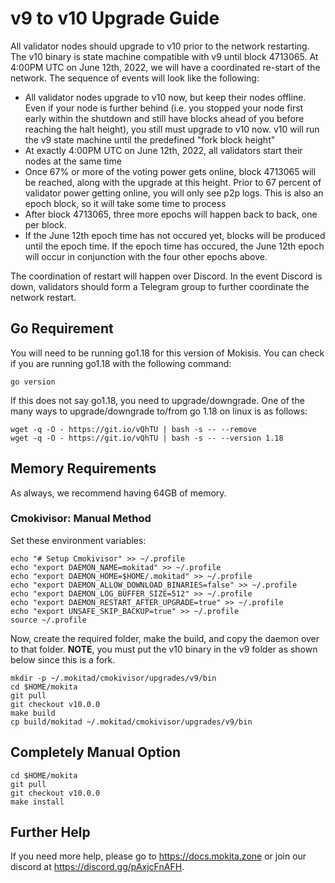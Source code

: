 # v9 to v10 Upgrade Guide

All validator nodes should upgrade to v10 prior to the network restarting. The v10 binary is state machine compatible with v9 until block 4713065. At 4:00PM UTC on June 12th, 2022, we will have a coordinated re-start of the network. The sequence of events will look like the following:

* All validator nodes upgrade to v10 now, but keep their nodes offline. Even if your node is further behind (i.e. you stopped your node first early within the shutdown and still have blocks ahead of you before reaching the halt height), you still must upgrade to v10 now. v10 will run the v9 state machine until the predefined "fork block height"
* At exactly 4:00PM UTC on June 12th, 2022, all validators start their nodes at the same time
* Once 67% or more of the voting power gets online, block 4713065 will be reached, along with the upgrade at this height. Prior to 67 percent of validator power getting online, you will only see p2p logs. This is also an epoch block, so it will take some time to process
* After block 4713065, three more epochs will happen back to back, one per block.
* If the June 12th epoch time has not occured yet, blocks will be produced until the epoch time. If the epoch time has occured, the June 12th epoch will occur in conjunction with the four other epochs above.

The coordination of restart will happen over Discord. In the event Discord is down, validators should form a Telegram group to further coordinate the network restart.

## Go Requirement

You will need to be running go1.18 for this version of Mokisis. You can check if you are running go1.18 with the following command:

```{.sh}
go version
```

If this does not say go1.18, you need to upgrade/downgrade. One of the many ways to upgrade/downgrade to/from go 1.18 on linux is as follows:

```{.sh}
wget -q -O - https://git.io/vQhTU | bash -s -- --remove
wget -q -O - https://git.io/vQhTU | bash -s -- --version 1.18
```

## Memory Requirements

As always, we recommend having 64GB of memory. 

### Cmokivisor: Manual Method

Set these environment variables:

```{.sh}
echo "# Setup Cmokivisor" >> ~/.profile
echo "export DAEMON_NAME=mokitad" >> ~/.profile
echo "export DAEMON_HOME=$HOME/.mokitad" >> ~/.profile
echo "export DAEMON_ALLOW_DOWNLOAD_BINARIES=false" >> ~/.profile
echo "export DAEMON_LOG_BUFFER_SIZE=512" >> ~/.profile
echo "export DAEMON_RESTART_AFTER_UPGRADE=true" >> ~/.profile
echo "export UNSAFE_SKIP_BACKUP=true" >> ~/.profile
source ~/.profile
```

Now, create the required folder, make the build, and copy the daemon over to that folder. **NOTE**, you must put the v10 binary in the v9 folder as shown below since this is a fork.

```{.sh}
mkdir -p ~/.mokitad/cmokivisor/upgrades/v9/bin
cd $HOME/mokita
git pull
git checkout v10.0.0
make build
cp build/mokitad ~/.mokitad/cmokivisor/upgrades/v9/bin
```

## Completely Manual Option

```{.sh}
cd $HOME/mokita
git pull
git checkout v10.0.0
make install
```

## Further Help

If you need more help, please go to <https://docs.mokita.zone> or join our discord at <https://discord.gg/pAxjcFnAFH>.
